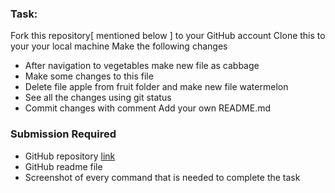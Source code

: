 ### Task:
Fork this repository[ mentioned below ] to your GitHub account 
Clone this to your your local machine
Make the following changes
- After navigation to vegetables make new file as cabbage
- Make some changes to this file
- Delete file apple from fruit folder and make new file watermelon
- See all the changes using git status
- Commit changes with comment
Add your own README.md

### Submission Required
- GitHub repository [link](https://github.com/Hari-Krishnan-Dev/GitHW3.git)
- GitHub readme file 
- Screenshot of every command that is needed to complete the task